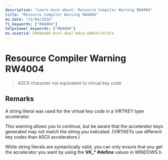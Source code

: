 ```yaml
---
description: "Learn more about: Resource Compiler Warning RW4004"
title: "Resource Compiler Warning RW4004"
ms.date: "11/04/2016"
f1_keywords: ["RW4004"]
helpviewer_keywords: ["RW4004"]
ms.assetid: 596b6a89-9ce7-4ba7-bdcb-e8054c7efafa
---
```

# Resource Compiler Warning RW4004

> ASCII character not equivalent to virtual key code

## Remarks

A string literal was used for the virtual key code in a VIRTKEY type accelerator.

This warning allows you to continue, but be aware that the accelerator keys generated may not match the string you indicated. (VIRTKEYs use different key codes than ASCII accelerators.)

While string literals are syntactically valid, you can only ensure that you get the accelerator you want by using the **VK_\* #define** values in WINDOWS.h.
